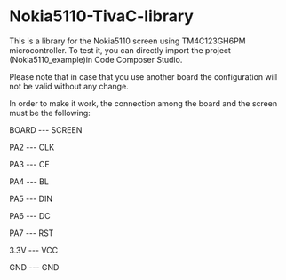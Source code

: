 # Nokia5110-TivaC-library
This is a library for the Nokia5110 screen using TM4C123GH6PM microcontroller. To test it, you can directly import the project (Nokia5110_example)in Code Composer Studio.

Please note that in case that you use another board the configuration will not be valid without any change.

In order to make it work, the connection among the board and the screen must be the following:

BOARD ---  SCREEN

PA2   ---  CLK

PA3   ---  CE

PA4   ---  BL

PA5   ---  DIN

PA6   ---  DC

PA7   ---  RST

3.3V  ---  VCC

GND   ---  GND
